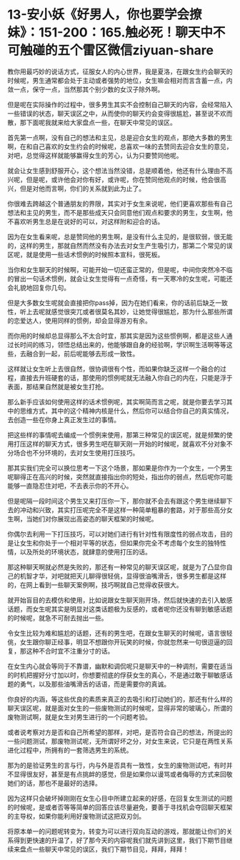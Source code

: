 # 13-安小妖《好男人，你也要学会撩妹》：151-200：165.触必死！聊天中不可触碰的五个雷区微信ziyuan-share

教你用最巧妙的说话方式，征服女人的内心世界，我是夏洛，在跟女生约会聊天的时候呢，男生通常都会处于主动或者强势的地位，女生嘛会相对而言含蓄一点，内敛一点，保守一点，当然那其个别少数的女汉子除外啊。

但是呢在实际操作的过程中，很多男生其实不会控制自己聊天的内容，会经常陷入一些错误的状态，聊天误区之中，从而使你的聊天约会变得很尴尬，甚至说不欢而散，那下面呢我就来给大家盘点一些，在聊天中常见的误区。

首先第一点啊，没有自己的想法和主见，总是迎合女生的观点，那绝大多数的男生啊，在和自己喜欢的女生约会的时候呢，总喜欢一味的去赞同去迎合女生的意见，对吧，总觉得这样就能够赢得女生的芳心，认为只要赞同他呢。

就会让女生感到舒服开心，这个想法当然没错，总是顺着他，他还有什么理由不高兴呢，但是呢，或许他会对你有好，或许呢，你在赞同他观点的时候，他会很高兴，但是对他而言啊，你们的关系就到此为止了。

你很难去跨越这个普通朋友的界限，其实对于女生来说呢，他们更喜欢那些有自己想法和主见的男生，而不是那些成天只会同意他们观点和要求的男生，女生啊，他不喜欢听男生总是在说好的可以，对这样附和迎合的话。

因为在女生看来呢，总是赞同他的男生啊，是没有什么主见的，是很软弱，很无能的，这样的男生，那就自然而然没有办法去对女生产生吸引力，那第二个常见的误区呢，就是使用一些话术惯例的时候照本宣科，很死板。

当你和女生聊天的时候啊，可能开始一切还蛮正常的，但是呢，中间你突然冷不临的冒出一句话术惯例，就会让女生觉得有一点奇怪，有一天寒冷的女生呢，可能还会礼貌地回复你几句。

但是大多数女生呢就会直接把你pass掉，因为在她们看来，你的话前后缺乏一致性，听上去呢就感觉很突兀或者很莫名其妙，让她觉得很尴尬，那为什么那些所谓的恋爱达人，使用同样的惯例，却会显得游刃有余。

而你用的时候却总显得那么不太合时宜，那其实是因为这些惯例啊，都是这些人通过长时间的练习，领悟总结出来的，他能够跟自身的经验啊，学识啊生活啊等等这些，去融合到一起，前后呢能够去形成一致性。

这样就让女生听上去很自然，很协调很有个性，而如果你缺乏这样一个融合的过程，直接去升班硬套的话，那使用的惯例呢就无法融入你自己的内在，只能是浮于表面，那结果自然就是被女生打抢。

那么新手应该如何使用这样的话术惯例呢，其实啊简而言之呢，就是你要去学习其中的思维方式，其中的这个精神内核是什么，然后你可以结合你自己的真实情况，去创造一些在你身上真正发生过的事情。

把这些样的事情呢去编成一个惯例来使用，那第三种常见的误区呢，就是频繁的使用打压这样的聊天方式，很多男生吧在聊天刚一开始的时候呢，就喜欢不分对象不分场合也不分环境的，去对女生使用打压技巧。

那其实我们完全可以换位思考一下这个场景，那如果是你作为一个女生，一个男生呢聊得正在高兴的时候，突然就直接指出你的短处，指出你的弱点，然后呢你可能能够一直隐忍住对吧，不去表示你的不开心。

但是呢隔一段时间这个男生又来打压你一下，那你就不会去有跟这个男生继续聊下去的冲动和兴致，其实打压呢完全不是这样一种简单粗暴的套路，对于那些高分女生啊，当她们对你展现出高姿态的聊天框架的时候呢。

你偶尔去利用一下打压技巧，可以对她们进行有针对性有限度性的弱点攻击，目的是让女生和你处于一个相对平等的状态，但如果你完全不考虑每个女生的独特性情，以及所处的环境状态，就肆意的使用打压的话。

那这种聊天啊就必然是失败的，那还有一种常见的聊天误区呢，就是为了凸显你自己的机智才华，对吧就把天儿聊得很轻佻，显得很油嘴滑舌，很多男生都是这样的，在网上看到一些聊天案例啊，技巧啊就自己觉得收获很大。

就开始盲目的去模仿和使用，比如说跟女生聊天刚开场，然后就快速的去引入敏感话题，而女生呢其实是明显对这类话题极为反感的，或者呢你还没有聊到敏感话题的时候呢，就急不可耐去抛出一些。

令女生比较为难和尴尬的话题，还有的男生吧，在跟女生聊天的时候呢，语言很轻佻，女生跟你聊正经事，明显不想跟你开玩笑的时候，你就忽然来一句很逗逼的回复，那这种不合时宜不注重分寸的话。

在女生内心就会等同于不靠谱，幽默和调侃呢只是聊天中的一种调剂，需要在适当的时机把握好分寸加以时，你想要彻底的俘获女生的真心，不是通过敢于聊敏感话题的勇气，以及那些油嘴滑舌的话语，而是需要你的真诚。

你良好的内涵，等这些优良的素质来真正的去吸引和打动她们的，那还有什么样的聊天误区呢，就是面对女生的一些废物测试的时候呢，显得非常的玻璃心，所谓的废物测试啊，就是女生对男生进行的一个问题考验。

或者说考察对方是否和自己所希望的那样，对吧，是否符合自己的想法，所提出的一些问题测试，那废物测试呢，无所谓好坏之分，对女生来说，它只是在两性关系进化过程中，所拥有的一套筛选男生的系统。

那为的是验证男生的言与行，内与外是否具有一致性，女生的废物测试吧，有时并不显得很友好，甚至是有点挑衅的感觉，但是如果你以谩骂或者侮辱的方式来回敬她们的话，那也不是最好的选择。

因为这样只会破坏掉刚刚在女生心目中所建立起来的好感，在回复女生测试的问题的时候呢，是或者否等等简单的回答应该尽量避免，要善于寻找机会夺回聊天框架的主导权，如果你能利用好废物测试这把双刃剑。

将原本单一的问题呢转变为，转变为可以进行双向互动的游戏，那就能让你们的关系得到更快速的升温了，好了那今天的内容呢我们就先讲到这里，我们下期节目继续来盘点一些聊天中常见的误区，我们下期节目见，拜拜，拜拜！

